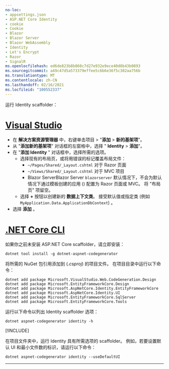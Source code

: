 ```yaml
---
no-loc:
- appsettings.json
- ASP.NET Core Identity
- cookie
- Cookie
- Blazor
- Blazor Server
- Blazor WebAssembly
- Identity
- Let's Encrypt
- Razor
- SignalR
ms.openlocfilehash: ed6de823b8b860c7d27e932e9ece40d8b43b0893
ms.sourcegitcommit: a49c47d5a573379effee5c6b6e36f5c302aa756b
ms.translationtype: MT
ms.contentlocale: zh-CN
ms.lasthandoff: 02/16/2021
ms.locfileid: "100552337"
---
```

运行 Identity scaffolder：

# <a name="visual-studio"></a>[Visual Studio](#tab/visual-studio)

* 在 **解决方案资源管理器** 中，右键单击项目 > "**添加**  >  **新的基架项**"。
* 从 "**添加新的基架项**" 对话框的左窗格中，选择 " **Identity**  >  **添加**"。
* 在 "**添加 Identity** " 对话框中，选择所需的选项。
  * 选择现有的布局页，或将用错误的标记覆盖布局文件：
    * `~/Pages/Shared/_Layout.cshtml` 对于 Razor 页面
    * `~/Views/Shared/_Layout.cshtml` 对于 MVC 项目
    * Blazor ServerBlazor Server `blazorserver` 默认情况下，不会为默认情况下通过模板创建的应用 () 配置为 Razor 页面或 MVC。 将 "布局页" 项留空。
  * 选择 **+** 按钮以创建新的 **数据上下文类**。 接受默认值或指定类 (例如 `MyApplication.Data.ApplicationDbContext`) 。
* 选择 **添加** 。

# <a name="net-core-cli"></a>[.NET Core CLI](#tab/netcore-cli)

如果你之前未安装 ASP.NET Core scaffolder，请立即安装：

```dotnetcli
dotnet tool install -g dotnet-aspnet-codegenerator
```

将所需的 NuGet 包引用添加到 (*.csproj*) 的项目文件。 在项目目录中运行以下命令：

```dotnetcli
dotnet add package Microsoft.VisualStudio.Web.CodeGeneration.Design
dotnet add package Microsoft.EntityFrameworkCore.Design
dotnet add package Microsoft.AspNetCore.Identity.EntityFrameworkCore
dotnet add package Microsoft.AspNetCore.Identity.UI
dotnet add package Microsoft.EntityFrameworkCore.SqlServer
dotnet add package Microsoft.EntityFrameworkCore.Tools
```

运行以下命令以列出 Identity scaffolder 选项：

```dotnetcli
dotnet aspnet-codegenerator identity -h
```

[!INCLUDE[](~/includes/scaffoldTFM.md)]

在项目文件夹中，运行 Identity 具有所需选项的 scaffolder。 例如，若要设置默认 UI 和最小文件数的标识，请运行以下命令：

```dotnetcli
dotnet aspnet-codegenerator identity --useDefaultUI
```

---
